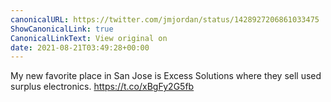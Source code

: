```yaml
---
canonicalURL: https://twitter.com/jmjordan/status/1428927206861033475
ShowCanonicalLink: true
CanonicalLinkText: View original on
date: 2021-08-21T03:49:28+00:00
---
```

My new favorite place in San Jose is Excess Solutions where they sell used surplus electronics. https://t.co/xBgFy2G5fb